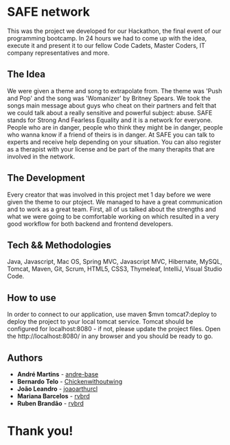 # SAFE network

This was the project we developed for our Hackathon, the final event of our programming bootcamp. In 24 hours we had to come up with the idea, execute it and present it to our fellow Code Cadets, Master Coders, IT company representatives and more.

## The Idea

We were given a theme and song to extrapolate from. The theme was 'Push and Pop' and the song was 'Womanizer' by Britney Spears. We took the songs main message about guys who cheat on their partners and felt that we could talk about a really sensitive and powerful subject: abuse. 
SAFE stands for Strong And Fearless Equality and it is a network for everyone. People who are in danger, people who think they might be in danger, people who wanna know if a friend of theirs is in danger. At SAFE you can talk to experts and receive help depending on your situation. You can also register as a therapist with your license and be part of the many therapits that are involved in the network.

## The Development

Every creator that was involved in this project met 1 day before we were given the theme to our ptoject. We managed to have a great communication and to work as a great team. First, all of us talked about the strengths and what we were going to be comfortable working on which resulted in a very good workflow for both backend and frontend developers.

## Tech && Methodologies

Java, Javascript, Mac OS, Spring MVC, Javascript MVC, Hibernate, MySQL, Tomcat, Maven, Git, Scrum, HTML5, CSS3, Thymeleaf, IntelliJ, Visual Studio Code.

## How to use

In order to connect to our application, use maven $mvn tomcat7:deploy to deploy the project to your local tomcat service. Tomcat should be configured for localhost:8080 - if not, please update the project files. Open the http://localhost:8080/ in any browser and you should be ready to go.

## Authors

* **André Martins** - [andre-base](https://github.com/andre-base)
* **Bernardo Telo** - [Chickenwithoutwing](https://github.com/Chickenwithoutwing)
* **João Leandro** - [joaoarthurcl](https://github.com/joaoarthurcl)
* **Mariana Barcelos** - [rvbrd](https://github.com/MBarcelos)
* **Ruben Brandão** - [rvbrd](https://github.com/rvbrd)


# Thank you!